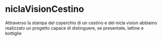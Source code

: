 # niclaVisionCestino
Attraverso la stampa del coperchio di un cestino e del nicla vision abbiamo realizzato un progetto capace di distinguere, se presentate, lattine e bottiglie 
